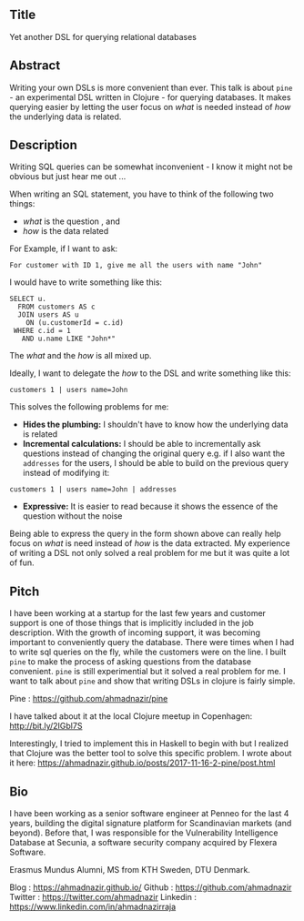 ## Title

Yet another DSL for querying relational databases

## Abstract

Writing your own DSLs is more convenient than ever. This talk is about `pine` - an experimental DSL written in Clojure - for querying databases. It makes querying easier by letting the user focus on *what* is needed instead of *how* the underlying data is related.

## Description

Writing SQL queries can be somewhat inconvenient - I know it might not be obvious but just hear me out ...

When writing an SQL statement, you have to think of the following two things:
- *what* is the question , and
- *how* is the data related

For Example, if I want to ask: 

```
For customer with ID 1, give me all the users with name "John"
```

I would have to write something like this:

```
SELECT u.
  FROM customers AS c
  JOIN users AS u
    ON (u.customerId = c.id)
 WHERE c.id = 1
   AND u.name LIKE "John*"
```

The *what* and the *how* is all mixed up.

Ideally, I want to delegate the *how* to the DSL and write something like this:

```
customers 1 | users name=John
```

This solves the following problems for me:

- **Hides the plumbing:** I shouldn't have to know how the underlying data is related
- **Incremental calculations:** I should be able to incrementally ask questions instead of changing the original query e.g. if I also want the `addresses` for the users, I should be able to build on the previous query instead of modifying it:
```
customers 1 | users name=John | addresses
```
- **Expressive:** It is easier to read because it shows the essence of the question without the noise


Being able to express the query in the form shown above can really help focus
on *what* is need instead of *how* is the data extracted. My experience of
writing a DSL not only solved a real problem for me but it was quite a lot of
fun.




## Pitch

I have been working at a startup for the last few years and customer support is
one of those things that is implicitly included in the job description. With the
growth of incoming support, it was becoming important to conveniently query the
database. There were times when I had to write sql queries on the fly, while the
customers were on the line. I built `pine` to make the process of asking
questions from the database convenient. `pine` is still experimential but it
solved a real problem for me. I want to talk about `pine` and show that writing
DSLs in clojure is fairly simple.

Pine : https://github.com/ahmadnazir/pine

I have talked about it at the local Clojure meetup in Copenhagen: http://bit.ly/2IGbl7S

Interestingly, I tried to implement this in Haskell to begin with but I realized that Clojure was the better tool to solve this specific problem. I wrote about it here: https://ahmadnazir.github.io/posts/2017-11-16-2-pine/post.html

## Bio

I have been working as a senior software engineer at Penneo for the last 4
years, building the digital signature platform for Scandinavian markets (and
beyond). Before that, I was responsible for the Vulnerability Intelligence
Database at Secunia, a software security company acquired by Flexera Software.

Erasmus Mundus Alumni, MS from KTH Sweden, DTU Denmark.

Blog : https://ahmadnazir.github.io/
Github : https://github.com/ahmadnazir
Twitter : https://twitter.com/ahmadnazir
Linkedin : https://www.linkedin.com/in/ahmadnazirraja
